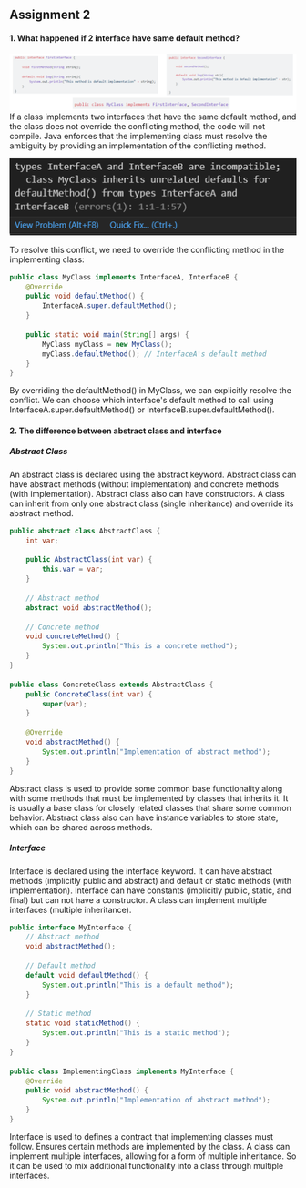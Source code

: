 ## Assignment 2

#### 1. What happened if 2 interface have same default method?
![alt text](image-1.png)
If a class implements two interfaces that have the same default method, and the class does not override the conflicting method, the code will not compile. Java enforces that the implementing class must resolve the ambiguity by providing an implementation of the conflicting method.

![alt text](image.png)

To resolve this conflict, we need to override the conflicting method in the implementing class:

```java
public class MyClass implements InterfaceA, InterfaceB {
    @Override
    public void defaultMethod() {
        InterfaceA.super.defaultMethod();
    }

    public static void main(String[] args) {
        MyClass myClass = new MyClass();
        myClass.defaultMethod(); // InterfaceA's default method
    }
}

```
By overriding the defaultMethod() in MyClass, we can explicitly resolve the conflict. We can choose which interface's default method to call using InterfaceA.super.defaultMethod() or InterfaceB.super.defaultMethod().

#### 2. The difference between abstract class and interface
##### Abstract Class
An abstract class is declared using the abstract keyword. Abstract class can have abstract methods (without implementation) and concrete methods (with implementation). Abstract class also can have constructors. A class can inherit from only one abstract class (single inheritance) and override its abstract method.

```java
public abstract class AbstractClass {
    int var;

    public AbstractClass(int var) {
        this.var = var;
    }

    // Abstract method
    abstract void abstractMethod();

    // Concrete method
    void concreteMethod() {
        System.out.println("This is a concrete method");
    }
}

public class ConcreteClass extends AbstractClass {
    public ConcreteClass(int var) {
        super(var);
    }

    @Override
    void abstractMethod() {
        System.out.println("Implementation of abstract method");
    }
}

```
Abstract class is used to provide some common base functionality along with some methods that must be implemented by classes that inherits it. It is usually a base class for closely related classes that share some common behavior. Abstract class also can have instance variables to store state, which can be shared across methods.

##### Interface
Interface is declared using the interface keyword. It can have abstract methods (implicitly public and abstract) and default or static methods (with implementation). Interface can have constants (implicitly public, static, and final) but can not have a constructor. A class can implement multiple interfaces (multiple inheritance).

```java
public interface MyInterface {
    // Abstract method
    void abstractMethod();

    // Default method
    default void defaultMethod() {
        System.out.println("This is a default method");
    }

    // Static method
    static void staticMethod() {
        System.out.println("This is a static method");
    }
}

public class ImplementingClass implements MyInterface {
    @Override
    public void abstractMethod() {
        System.out.println("Implementation of abstract method");
    }
}
```

Interface is used to defines a contract that implementing classes must follow. Ensures certain methods are implemented by the class. A class can implement multiple interfaces, allowing for a form of multiple inheritance. So it can be used to mix additional functionality into a class through multiple interfaces.